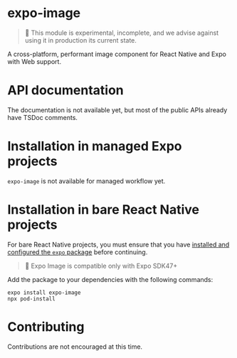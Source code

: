 # expo-image

> 🚨 This module is experimental, incomplete, and we advise against using it in production its current state.

A cross-platform, performant image component for React Native and Expo with Web support.

# API documentation

The documentation is not available yet, but most of the public APIs already have TSDoc comments.

# Installation in managed Expo projects

`expo-image` is not available for managed workflow yet.

# Installation in bare React Native projects

For bare React Native projects, you must ensure that you have [installed and configured the `expo` package](https://docs.expo.dev/bare/installing-expo-modules/) before continuing.

> 🚨 Expo Image is compatible only with Expo SDK47+

Add the package to your dependencies with the following commands:

```
expo install expo-image
npx pod-install
```

# Contributing

Contributions are not encouraged at this time.
